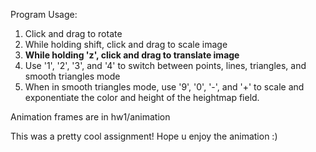 Program Usage:

1. Click and drag to rotate
2. While holding shift, click and drag to scale image
3. **While holding 'z', click and drag to translate image**
4. Use '1', '2', '3', and '4' to switch between points, lines, triangles, and smooth triangles mode
5. When in smooth triangles mode, use '9', '0', '-', and '+' to scale and exponentiate the color and height of the heightmap field.

Animation frames are in hw1/animation

This was a pretty cool assignment! Hope u enjoy the animation :)